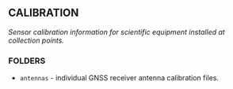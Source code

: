 ## CALIBRATION ##

_Sensor calibration information for scientific equipment installed at collection points._

### FOLDERS ###

* `antennas` - individual GNSS receiver antenna calibration files.

